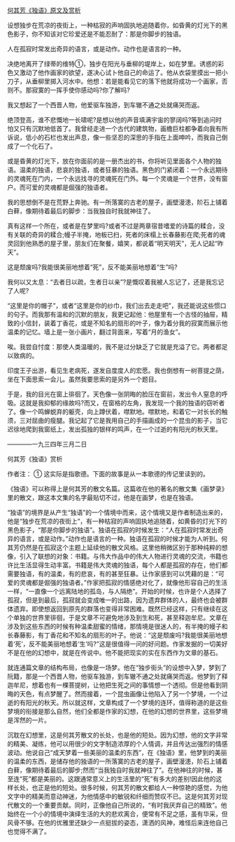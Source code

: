 [何其芳《独语》原文及赏析](https://www.vrrw.net/wx/8796.html)

设想独步在荒凉的夜街上，一种枯寂的声响固执地追随着你，如昏黄的灯光下的黑色影子，你不知该对它珍爱还是不能忍耐了：那是你脚步的独语。

人在孤寂时常发出奇异的语言，或是动作。动作也是语言的一种。

决绝地离开了绿蒂的维特①，独步在阳光与垂柳的堤岸上，如在梦里。诱惑的彩色又激动了他作画家的欲望，遂决心试卜他自己的命运了。他从衣袋里摸出一把小刀子，从垂柳里掷入河水中。他想：若是能看见它的落下他就将成功一个画家，否则不。那寂寞的一挥手使你感动吗?你了解吗?

我又想起了一个西晋人物，他爱驱车独游，到车辙不通之处就痛哭而返。



绝顶登高，谁不悲慨地一长啸呢?是想以他的声音填满宇宙的寥阔吗?等到追问时怕又只有沉默地低首了。我曾经走进一个古代的建筑物，画檐巨柱都争着向我有所诉说，低小的石栏也发出声息，像一些坚忍的深思的手指在上面呻吟，而我自己倒成了一个化石了。

或是昏黄的灯光下，放在你面前的是一册杰出的书，你将听见里面各个人物的独语。温柔的独语，悲哀的独语，或者狂暴的独语。黑色的门紧闭着：一个永远期待的灵魂死在门内，一个永远找寻的灵魂死在门外。每一个灵魂是一个世界，没有窗户。而可爱的灵魂都是倔强的独语者。

我的思想倒不是在荒野上奔驰。有一所落寞的古老的屋子，画壁漫漶，阶石上铺着白藓，像期待着最后的脚步：当我独自时我就神往了。

真有这样一个所在，或者是在梦里吗?或者不过是两章宿昔嗜爱的诗篇的糅合，没有关联的奇异的糅合;幔子半掩，地板已扫，死者的床榻上长春藤影在爬;死者的魂灵回到他熟悉的屋子里，朋友们在聚餐，嬉笑，都说着“明天明天”，无人记起“昨天”。

这是颓废吗?我能很美丽地想着“死”，反不能美丽地想着“生”吗?

我何以又太息：“去者日以疏，生者日以亲”?是慨叹着我被人忘记了，还是我忘记了人呢?

“这里是你的帽子”，或者“这里是你的纱巾，我们出去走走吧”，我还能说这些惯口的句子。而我那有温和的沉默的朋友，我更记起他：他屋里有一个古怪的抽屉，精致的小信封，装着丁香花，或是不知名的扇形的叶子，像为着分我的寂寞而展示他温柔的记忆。墙上是一张小画片，翻过背面来，写着“月的渔女”。

唉。我尝自忖度：那使人类温暖的，我不是过分缺乏了它就是充溢了它。两者都足以致病的。

印度王子出游，看见生老病死，遂发自度度人的宏愿。我也倒想有一树菩提之荫，坐在下面思索一会儿。虽然我要思索的是另外一个题目。

于是，我的目光在窗上徘徊了。天色像一张阴晦的脸压在窗前，发出令人窒息的呼吸。这就是我抑郁的缘故吗?而又，在窗格的左角，我发现一个我的独语的窃听者了。像一个鸣蝉蜕弃的躯壳，向上蹲伏着，噤默地。噤默地，和着它一对长长的触须，三对屈曲的瘦腿。我记起了它是我用自己的手描画成的一个昆虫的影子，当它迟徐地爬到我窗纸上，发出孤独的银样的鸣声，在一个过逝的有阳光的秋天里。

————一九三四年三月二日

何其芳《独语》赏析

作者注： ① 这实际是指歌德。下面的故事是从一本歌德的传记里读到的。

《独语》可以称得上是何其芳的散文名篇。这篇收在他的著名的散文集《画梦录》里的散文，跟这本文集的名字最贴切不过，他是在画梦，也是在独语。

“独语”的境界是从产生“独语”的一个情境中而来，这个情境又是作者制造出来的，他是“独步在荒凉的夜街上”，有一种枯寂的声响固执地追随着，如黄昏的灯光下的黑色影子，“那是你脚步的独语”。独语在孤寂的时候发生：“人在孤寂时常发出奇异的语言，或是动作。”动作也是语言的一种。独语在孤寂的时候才能为人听到。何其芳仍然是在孤寂这个主题上延续他的散文风格。这里他稍微区别于那种纯粹的想像，引入了联想的对象：书籍。与伟大作品中的伟大人物进行灵魂的交流，书籍也许比生活显得生动丰富。书籍是伟大灵魂的独语，每个人都是孤寂的存在，他们都需要独语，有的温柔，有的悲哀，有的甚至狂暴。让作家感到可以凭藉的是：“可爱的灵魂都是倔强的独语者。”作家把孤寂的情感绝对化了，就像他形容自己的生活一样，“一直像一个远离陆地的孤岛，与人隔绝”。开始的时候，也许是个人选择了孤寂，但是到最后，孤寂就会变成唯一的出路，因为遗弃群体的人，最终也会被群体遗弃。即使想返回到原先的群落也变得非常困难。既然已经这样，只有继续在这个单独的世界里徘徊，于是文章不可避免地涉及到生和死，甚至释迦牟尼。文章在涉及到这些东西的时候有种温柔甜蜜的情绪，那情境是很迷人的，有半掩的幔子和长春藤影，有丁香花和不知名的扇形的叶子。他说：“这是颓废吗?我能很美丽地想着‘死’，反不能美丽地想着‘生’吗?”这是很值得一问的好问题。作家发掘的一切美好不是在他的幻想中，就是在传说中。他不能把现实的实在东西作为文章的基石。

就连通篇文章的结构布局，也像是一场梦。他在“独步街头”的设想中入梦，梦到了阮籍，那是一个西晋人物，他驱车独游，到车辙不通之处就痛哭而返。他梦到了释迦牟尼，想着也有一棵菩提树，让他把生死之间的事情想一个透彻。但是他看到阴晦的天色，有点梦醒了。然而接着，一个昆虫画像让他陷入了另一个梦境，一个过逝的有阳光的秋天。所以就这样，文章构成了一个梦境的连环，值得称道的是这些梦境的衔接是那么自然，他们全都是作家的幻想，在他的幻想的世界里，这些梦境是浑然的一片。

沉耽在幻想里，这是何其芳散文的长处，也是他的短处。因为幻想，他的文字非常的精美、凝练，他可以用很少的文字制造浓厚的个人情调，并且传达出强烈的情感波动。他说自己“成天梦着一些美丽的温柔的东西”，在《独语》里，他梦到的美丽的温柔的东西，是储存他的独语的一所落寞的古老的屋子，画壁漫漶，阶石上铺着白藓，像期待着最后的脚步;然而“当我独自时我就神往了”。在他神往的时候，甚至连“死”都是美丽的。这跟通常意义上的生活里的“死”有多大的差别!因此他的这样长处，也正是他的短处。很多时候，何其芳的散文都给人一种惊艳的感觉，为他文字中的精美而意动神迷，为他情感中的敏锐和纤细而赞叹不已。这是何其芳对现代散文的一个重要贡献。同时，正像他自己所说的，“有时我厌弃自己的精致”。他始终在一个小的情境中演绎生活的大的悲欢离合，便常有不足之感，虽有华采，但风骨不够。在他的优雅里还缺少一点挺拔的姿态，潇洒的风神，难怪后来连他自己也觉得不满了。

